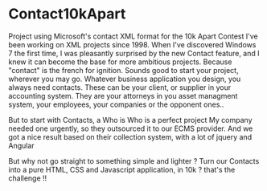# Contact10kApart
Project using Microsoft's contact XML format for the 10k Apart Contest
I've been working on XML projects since 1998. When I've discovered Windows 7 the first time, 
I was pleasantly surprised by the new Contact feature, and I knew it can become the base for more ambitious projects.
Because "contact" is the french for ignition. Sounds good to start your project, wherever you may go.
Whatever business application you design, you always need contacts.
These can be your client, or supplier in your accounting system.
They are your attorneys in you asset managment system, your employees, your companies or the opponent ones..

But to start with Contacts, a Who is Who is a perfect project
My company needed one urgently, so they outsourced it to our ECMS provider.
And we got a nice result based on their collection system, with a lot of jquery and Angular

But why not go straight to something simple and lighter ? 
Turn our Contacts into a pure HTML, CSS and Javascript application, in 10k ? that's the challenge !!
